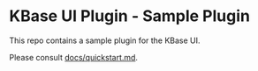 # KBase UI Plugin - Sample Plugin

This repo contains a sample plugin for the KBase UI.

Please consult [docs/quickstart.md]().